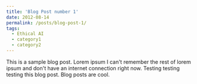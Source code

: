 ```yaml
---
title: 'Blog Post number 1'
date: 2012-08-14
permalink: /posts/blog-post-1/
tags:
  - Ethical AI
  - category1
  - category2
---
```


This is a sample blog post. Lorem ipsum I can't remember the rest of lorem ipsum and don't have an internet connection right now. Testing testing testing this blog post. Blog posts are cool.

